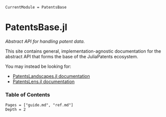```@meta
CurrentModule = PatentsBase
```

# PatentsBase.jl

*Abstract API for handling patent data.*

This site contains general, implementation-agnostic documentation for the abstract API that 
forms the base of the JuliaPatents ecosystem.

You may instead be looking for:
* [PatentsLandscapes.jl documentation](https://juliapatents.github.io/PatentsLandscapes.jl/dev)
* [PatentsLens.jl documentation](https://juliapatents.github.io/PatentsLens.jl/dev)

### Table of Contents

```@contents
Pages = ["guide.md", "ref.md"]
Depth = 2
```
